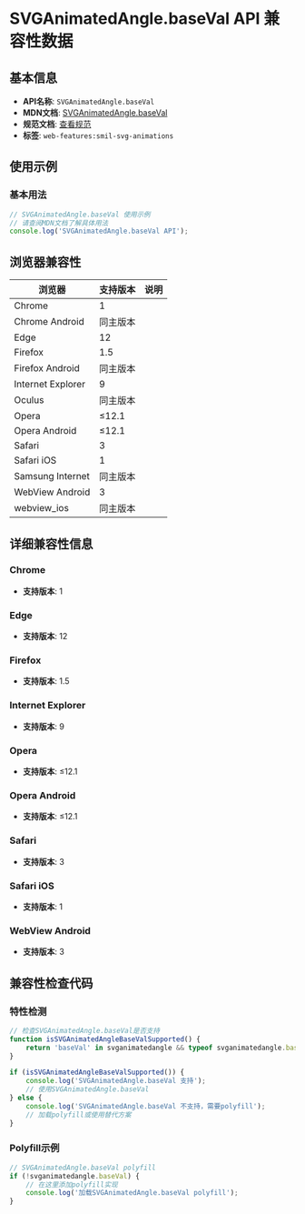 # SVGAnimatedAngle.baseVal API 兼容性数据

## 基本信息

- **API名称**: `SVGAnimatedAngle.baseVal`
- **MDN文档**: [SVGAnimatedAngle.baseVal](https://developer.mozilla.org/docs/Web/API/SVGAnimatedAngle/baseVal)
- **规范文档**: [查看规范](https://svgwg.org/svg2-draft/types.html#__svg__SVGAnimatedAngle__baseVal)
- **标签**: `web-features:smil-svg-animations`

## 使用示例

### 基本用法

```javascript
// SVGAnimatedAngle.baseVal 使用示例
// 请查阅MDN文档了解具体用法
console.log('SVGAnimatedAngle.baseVal API');
```

## 浏览器兼容性

| 浏览器 | 支持版本 | 说明 |
|--------|----------|------|
| Chrome | 1 |  |
| Chrome Android | 同主版本 |  |
| Edge | 12 |  |
| Firefox | 1.5 |  |
| Firefox Android | 同主版本 |  |
| Internet Explorer | 9 |  |
| Oculus | 同主版本 |  |
| Opera | ≤12.1 |  |
| Opera Android | ≤12.1 |  |
| Safari | 3 |  |
| Safari iOS | 1 |  |
| Samsung Internet | 同主版本 |  |
| WebView Android | 3 |  |
| webview_ios | 同主版本 |  |

## 详细兼容性信息

### Chrome

- **支持版本**: 1

### Edge

- **支持版本**: 12

### Firefox

- **支持版本**: 1.5

### Internet Explorer

- **支持版本**: 9

### Opera

- **支持版本**: ≤12.1

### Opera Android

- **支持版本**: ≤12.1

### Safari

- **支持版本**: 3

### Safari iOS

- **支持版本**: 1

### WebView Android

- **支持版本**: 3

## 兼容性检查代码

### 特性检测

```javascript
// 检查SVGAnimatedAngle.baseVal是否支持
function isSVGAnimatedAngleBaseValSupported() {
    return 'baseVal' in svganimatedangle && typeof svganimatedangle.baseVal === 'function';
}

if (isSVGAnimatedAngleBaseValSupported()) {
    console.log('SVGAnimatedAngle.baseVal 支持');
    // 使用SVGAnimatedAngle.baseVal
} else {
    console.log('SVGAnimatedAngle.baseVal 不支持，需要polyfill');
    // 加载polyfill或使用替代方案
}
```

### Polyfill示例

```javascript
// SVGAnimatedAngle.baseVal polyfill
if (!svganimatedangle.baseVal) {
    // 在这里添加polyfill实现
    console.log('加载SVGAnimatedAngle.baseVal polyfill');
}
```

